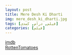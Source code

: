 ```yaml
---
layout: post
title: Mere Desh Ki Dharti
img: mere_desh_ki_dharti.jpg
tags: [فیلم, درام, کمدی]
categories: [فیلم]
---
```


[imdb](https://www.imdb.com/title/tt12484724/)  
[RottenTomatoes](https://www.rottentomatoes.com/m/mere_desh_ki_dharti)